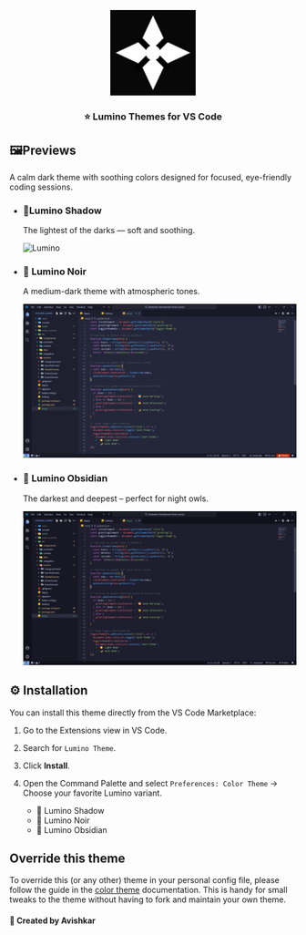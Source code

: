 <p align="center">
  <img src="assets/Logo.png" alt="Lumino" width="150" />
</p>

<h3 align="center">⭐ Lumino Themes for VS Code</h3>

## 🖼️Previews

A calm dark theme with soothing colors designed for focused, eye-friendly coding sessions.

- ### 🌅Lumino Shadow

  The lightest of the darks — soft and soothing.

  <p>
   <img src="assets/Shadow.png.png" alt="Lumino" width="500" />
  </p>

- ### 🌇 Lumino Noir

  A medium-dark theme with atmospheric tones.

  <p >
   <img src="assets/Noir.png" alt="Lumino" width="500" />
  </p>

- ### 🌃 Lumino Obsidian

  The darkest and deepest – perfect for night owls.

  <p >
   <img src="assets/Obsidian.png" alt="Lumino" width="500" />
  </p>

## ⚙️ Installation

You can install this theme directly from the VS Code Marketplace:

1. Go to the Extensions view in VS Code.
2. Search for `Lumino Theme`.
3. Click **Install**.
4. Open the Command Palette and select `Preferences: Color Theme` → Choose your favorite Lumino variant.

   - 🌅 Lumino Shadow
   - 🌇 Lumino Noir
   - 🌃 Lumino Obsidian

## Override this theme

To override this (or any other) theme in your personal config file, please follow the guide in the [color theme](https://code.visualstudio.com/api/extension-guides/color-theme) documentation. This is handy for small tweaks to the theme without having to fork and maintain your own theme.

#### 🌠 Created by Avishkar
